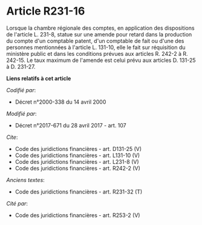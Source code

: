 # Article R231-16

Lorsque la chambre régionale des comptes, en application des dispositions de l'article L. 231-8, statue sur une amende pour
retard dans la production du compte d'un comptable patent, d'un comptable de fait ou d'une des personnes mentionnées à
l'article L. 131-10, elle le fait sur réquisition du ministère public et dans les conditions prévues aux articles R. 242-2 à
R. 242-15. Le taux maximum de l'amende est celui prévu aux articles D. 131-25 à D. 231-27.

**Liens relatifs à cet article**

_Codifié par_:

  - Décret n°2000-338 du 14 avril 2000

_Modifié par_:

  - Décret n°2017-671 du 28 avril 2017 - art. 107

_Cite_:

  - Code des juridictions financières - art. D131-25 (V)
  - Code des juridictions financières - art. L131-10 (V)
  - Code des juridictions financières - art. L231-8 (V)
  - Code des juridictions financières - art. R242-2 (V)

_Anciens textes_:

  - Code des juridictions financières - art. R231-32 (T)

_Cité par_:

  - Code des juridictions financières - art. R253-2 (V)
